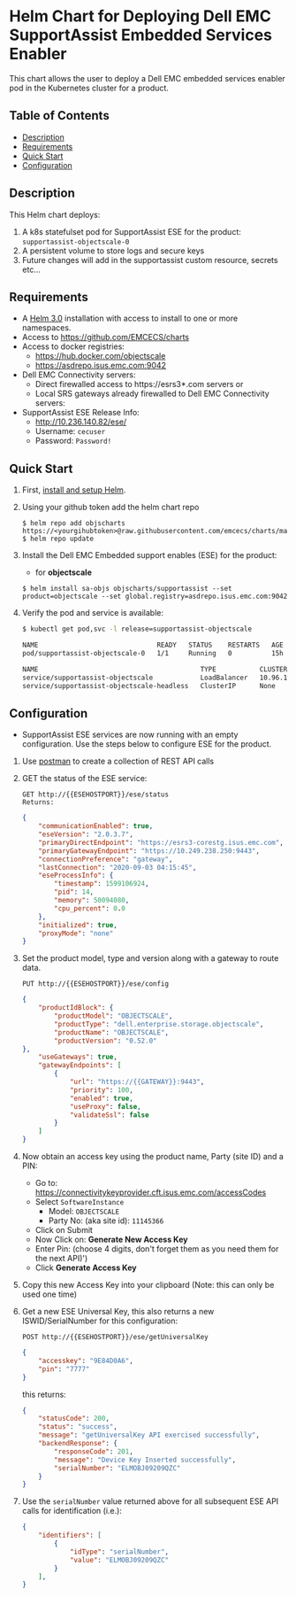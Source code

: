 # Helm Chart for Deploying Dell EMC SupportAssist Embedded Services Enabler
This chart allows the user to deploy a Dell EMC embedded services enabler pod in the Kubernetes cluster for a product.
 
## Table of Contents

* [Description](#description)
* [Requirements](#requirements)
* [Quick Start](#quick-start)
* [Configuration](#configuration)

## Description

This Helm chart deploys:
1. A k8s statefulset pod for SupportAssist ESE for the product:
   `supportassist-objectscale-0`
2. A persistent volume to store logs and secure keys
3. Future changes will add in the supportassist custom resource, secrets etc...

## Requirements

* A [Helm 3.0](https://helm.sh) installation with access to install to one or more namespaces.
* Access to https://github.com/EMCECS/charts
* Access to docker registries:
    * https://hub.docker.com/objectscale
    * https://asdrepo.isus.emc.com:9042
* Dell EMC Connectivity servers:
    * Direct firewalled access to https://esrs3*.com servers or
    * Local SRS gateways already firewalled to Dell EMC Connectivity servers:
* SupportAssist ESE Release Info:
    * http://10.236.140.82/ese/
    - Username: `cecuser`
    - Password: `Password!`

## Quick Start

1. First, [install and setup Helm](https://docs.helm.sh/using_helm/#quickstart).

2. Using your github token add the helm chart repo

    ```
    $ helm repo add objscharts https://<yourgihubtoken>@raw.githubusercontent.com/emcecs/charts/master/docs
    $ helm repo update
    ```

3. Install the Dell EMC Embedded support enables (ESE) for the product: 
    - for **objectscale** 
    ```
    $ helm install sa-objs objscharts/supportassist --set product=objectscale --set global.registry=asdrepo.isus.emc.com:9042
    ```

4. Verify the pod and service is available:
    ```bash
    $ kubectl get pod,svc -l release=supportassist-objectscale

    NAME                              READY   STATUS    RESTARTS   AGE
    pod/supportassist-objectscale-0   1/1     Running   0          15h

    NAME                                         TYPE           CLUSTER-IP   EXTERNAL-IP    PORT(S)                         AGE
    service/supportassist-objectscale            LoadBalancer   10.96.1.89   10.240.124.9   9447:31526/TCP,8080:32740/TCP   15h
    service/supportassist-objectscale-headless   ClusterIP      None         <none>         9447/TCP,8080/TCP               15h
    ```


## Configuration
- SupportAssist ESE services are now running with an empty configuration.  Use the steps below to configure ESE for the product.

1. Use [postman](https://postman.com) to create a collection of REST API calls
    
2. GET the status of the ESE service:
    ```
    GET http://{{ESEHOSTPORT}}/ese/status
    Returns:
    ```
    ```json
    {
        "communicationEnabled": true,
        "eseVersion": "2.0.3.7",
        "primaryDirectEndpoint": "https://esrs3-corestg.isus.emc.com",
        "primaryGatewayEndpoint": "https://10.249.238.250:9443",
        "connectionPreference": "gateway",
        "lastConnection": "2020-09-03 04:15:45",
        "eseProcessInfo": {
            "timestamp": 1599106924,
            "pid": 14,
            "memory": 50094080,
            "cpu_percent": 0.0
        },
        "initialized": true,
        "proxyMode": "none"
    }
    ```

3. Set the product model, type and version along with a gateway to route data.
    ```
    PUT http://{{ESEHOSTPORT}}/ese/config
    ```
    ```json
    {
        "productIdBlock": {
            "productModel": "OBJECTSCALE",
            "productType": "dell.enterprise.storage.objectscale",
            "productName": "OBJECTSCALE",
            "productVersion": "0.52.0"
	},
        "useGateways": true,
        "gatewayEndpoints": [
            {
                "url": "https://{{GATEWAY}}:9443",
                "priority": 100,
                "enabled": true,
                "useProxy": false,
                "validateSsl": false
            }
        ]
    }
    ```

4. Now obtain an access key using the product name, Party (site ID) and a PIN:
    - Go to: https://connectivitykeyprovider.cft.isus.emc.com/accessCodes
    - Select `SoftwareInstance`
      - Model: `OBJECTSCALE`
      - Party No: (aka site id): `11145366`
    - Click on Submit
    - Now Click on: **Generate New Access Key**
    - Enter Pin: (choose 4 digits, don't forget them as you need them for the next API)')
    - Click **Generate Access Key**

5. Copy this new Access Key into your clipboard (Note: this can only be used one time)

6. Get a new ESE Universal Key, this also returns a new ISWID/SerialNumber for this configuration:
    ```
    POST http://{{ESEHOSTPORT}}/ese/getUniversalKey
    ```
    ```json
    {
        "accesskey": "9E84D0A6",
        "pin": "7777"
    }
    ```
    this returns:
    ```json
    {
        "statusCode": 200,
        "status": "success",
        "message": "getUniversalKey API exercised successfully",
        "backendResponse": {
            "responseCode": 201,
            "message": "Device Key Inserted successfully",
            "serialNumber": "ELMOBJ09209QZC"
        }
    }
    ```
7. Use the `serialNumber` value returned above for all subsequent ESE API calls for identification (i.e.):
    ```json
    {
        "identifiers": [
			{
				"idType": "serialNumber",
				"value": "ELMOBJ09209QZC"
			}
		],
    }


